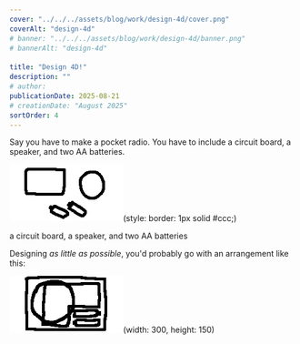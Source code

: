 ```yaml
---
cover: "../../../assets/blog/work/design-4d/cover.png"
coverAlt: "design-4d"
# banner: "../../../assets/blog/work/design-4d/banner.png"
# bannerAlt: "design-4d"

title: "Design 4D!"
description: ""
# author:
publicationDate: 2025-08-21
# creationDate: "August 2025"
sortOrder: 4
---
```


Say you have to make a pocket radio. You have to include a circuit board, a speaker, and two AA batteries.

![](../../../assets/blog/work/design-4d/light.png)(style: border: 1px solid #ccc;)

<p class="small muted c">a circuit board, a speaker, and two AA batteries</p>

Designing *as little as possible*, you'd probably go with an arrangement like this:

![](../../../assets/blog/work/design-4d/arrange-light.png)(width: 300, height: 150)

<style>
  body:not(.theme-light) img.theme-invert {
    filter: invert(1) hue-rotate(180deg);
  }
</style>